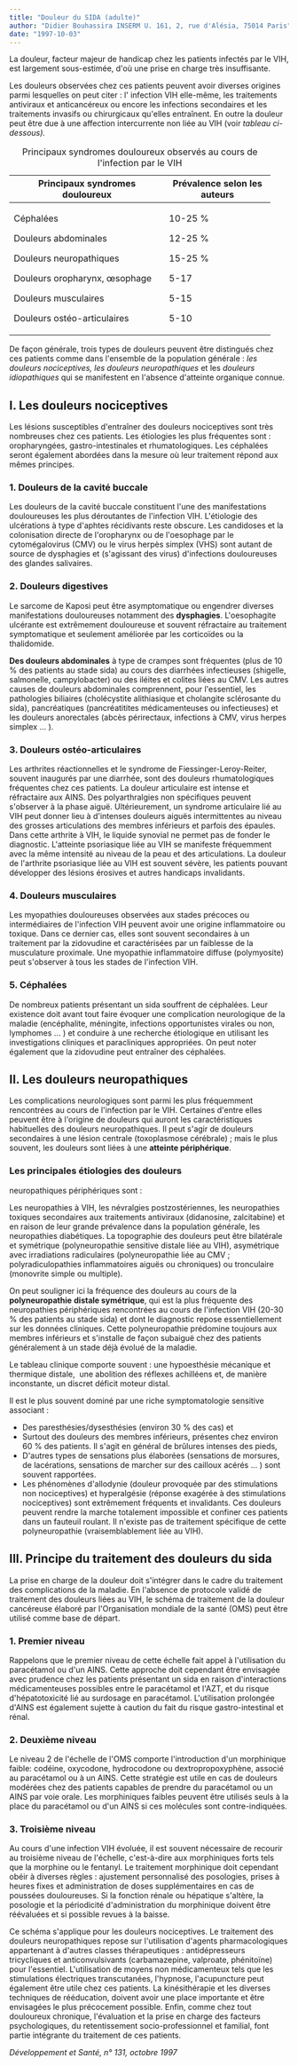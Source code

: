 ```yaml
---
title: "Douleur du SIDA (adulte)"
author: "Didier Bouhassira INSERM U. 161, 2, rue d'Alésia, 75014 Paris"
date: "1997-10-03"
---
```


<div class="teaser"><p>La douleur, facteur majeur de handicap chez les patients infectés par le VIH, est largement sous-estimée, d'où une prise en charge très insuffisante.</p></div>

Les douleurs observées chez ces patients peuvent avoir diverses origines parmi lesquelles on peut citer : l' infection VIH elle-même, les traitements antiviraux et anticancéreux ou encore les infections secondaires et les traitements invasifs ou chirurgicaux qu'elles entraînent. En outre la douleur peut être due à une affection intercurrente non liée au VIH (voir _tableau ci-dessous)._

<table>
<caption>Principaux syndromes douloureux observés au cours de l'infection par le VIH</caption>

<thead>

<tr>

<th scope="col" style="width: 260px;">Principaux  
syndromes douloureux</th>

<th scope="col" style="width: 171px;">Prévalence selon  
les auteurs</th>

</tr>

</thead>

<tbody>

<tr>

<td style="width: 264px;">

Céphalées

Douleurs abdominales

Douleurs neuropathiques

Douleurs oropharynx, œsophage

Douleurs musculaires

Douleurs ostéo-articulaires

</td>

<td style="width: 175px;">

10-25 %

12-25 %

15-25 %

5-17

5-15

5-10

</td>

</tr>

</tbody>

</table>

De façon générale, trois types de douleurs peuvent être distingués chez ces patients comme dans l'ensemble de la population générale : _les douleurs nociceptives, les douleurs neuropathiques_ et les _douleurs idiopathiques_ qui se manifestent en l'absence d'atteinte organique connue.

## **I. Les douleurs nociceptives**

Les lésions susceptibles d'entraîner des douleurs nociceptives sont très nombreuses chez ces patients. Les étiologies les plus fréquentes sont : oropharyngées, gastro-intestinales et rhumatologiques. Les céphalées seront également abordées dans la mesure où leur traitement répond aux mêmes principes.

### 1. Douleurs de la cavité buccale

Les douleurs de la cavité buccale constituent l'une des manifestations douloureuses les plus déroutantes de l'infection VIH. L'étiologie des ulcérations à type d'aphtes récidivants reste obscure. Les candidoses et la colonisation directe de l'oropharynx ou de l'oesophage par le cytomégalovirus (CMV) ou le virus herpès simplex (VHS) sont autant de source de dysphagies et (s'agissant des virus) d'infections douloureuses des glandes salivaires.

### 2. Douleurs digestives

Le sarcome de Kaposi peut être asymptomatique ou engendrer diverses manifestations douloureuses notamment des **dysphagies**. L'oesophagite ulcérante est extrêmement douloureuse et souvent réfractaire au traitement symptomatique et seulement améliorée par les corticoïdes ou la thalidomide.

**Des douleurs abdominales** à type de crampes sont fréquentes (plus de 10 % des patients au stade sida) au cours des diarrhées infectieuses (shigelle, salmonelle, campylobacter) ou des iléites et colites liées au CMV. Les autres causes de douleurs abdominales comprennent, pour l'essentiel, les pathologies biliaires (cholécystite alithiasique et cholangite sclérosante du sida), pancréatiques (pancréatitites médicamenteuses ou infectieuses) et les douleurs anorectales (abcès périrectaux, infections à CMV, virus herpes simplex ... ).

### 3. Douleurs ostéo-articulaires

Les arthrites réactionnelles et le syndrome de Fiessinger-Leroy-Reiter, souvent inaugurés par une diarrhée, sont des douleurs rhumatologiques fréquentes chez ces patients. La douleur articulaire est intense et réfractaire aux AINS. Des polyarthralgies non spécifiques peuvent s'observer à la phase aiguë. Ultérieurement, un syndrome articulaire lié au VIH peut donner lieu à d'intenses douleurs aiguës intermittentes au niveau des grosses articulations des membres inférieurs et parfois des épaules. Dans cette arthrite à VIH, le liquide synovial ne permet pas de fonder le diagnostic. L'atteinte psoriasique liée au VIH se manifeste fréquemment avec la même intensité au niveau de la peau et des articulations. La douleur de l'arthrite psoriasique liée au VIH est souvent sévère, les patients pouvant développer des lésions érosives et autres handicaps invalidants.

### 4. Douleurs musculaires

Les myopathies douloureuses observées aux stades précoces ou intermédiaires de l'infection VIH peuvent avoir une origine inflammatoire ou toxique. Dans ce dernier cas, elles sont souvent secondaires à un traitement par la zidovudine et caractérisées par un faiblesse de la musculature proximale. Une myopathie inflammatoire diffuse (polymyosite) peut s'observer à tous les stades de l'infection VIH.

### 5. Céphalées

De nombreux patients présentant un sida souffrent de céphalées. Leur existence doit avant tout faire évoquer une complication neurologique de la maladie (encéphalite, méningite, infections opportunistes virales ou non, lymphomes ... ) et conduire à une recherche étiologique en utilisant les investigations cliniques et paracliniques appropriées. On peut noter également que la zidovudine peut entraîner des céphalées.

## **II. Les douleurs neuropathiques**

Les complications neurologiques sont parmi les plus fréquemment rencontrées au cours de l'infection par le VIH. Certaines d'entre elles peuvent être à l'origine de douleurs qui auront les caractéristiques habituelles des douleurs neuropathiques. Il peut s'agir de douleurs secondaires à une lésion centrale (toxoplasmose cérébrale) ; mais le plus souvent, les douleurs sont liées à une **atteinte périphérique**.

### Les principales étiologies des douleurs  
neuropathiques périphériques sont :

Les neuropathies à VIH, les névralgies postzostériennes, les neuropathies toxiques secondaires aux traitements antiviraux (didanosine, zalcitabine) et en raison de leur grande prévalence dans la population générale, les neuropathies diabétiques. La topographie des douleurs peut être bilatérale et symétrique (polyneuropathie sensitive distale liée au VIH), asymétrique avec irradiations radiculaires (polyneuropathie liée au CMV ; polyradiculopathies inflammatoires aiguës ou chroniques) ou tronculaire (monovrite simple ou multiple).

On peut souligner ici la fréquence des douleurs au cours de la **polyneuropathie** **distale symétrique**, qui est la plus fréquente des neuropathies périphériques rencontrées au cours de l'infection VIH (20-30 % des patients au stade sida) et dont le diagnostic repose essentiellement sur les données cliniques. Cette polyneuropathie prédomine toujours aux membres inférieurs et s'installe de façon subaiguë chez des patients généralement à un stade déjà évolué de la maladie.

Le tableau clinique comporte souvent : une hypoesthésie mécanique et thermique distale,  une abolition des réflexes achilléens et, de manière inconstante, un discret déficit moteur distal.

Il est le plus souvent dominé par une riche symptomatologie sensitive associant :

*   Des paresthésies/dysesthésies (environ 30 % des cas) et
*   Surtout des douleurs des membres inférieurs, présentes chez environ 60 % des patients. Il s'agit en général de brûlures intenses des pieds,
*   D'autres types de sensations plus élaborées (sensations de morsures, de lacérations, sensations de marcher sur des cailloux acérés ... ) sont souvent rapportées.  
*   Les phénomènes d'allodynie (douleur provoquée par des stimulations non nociceptives) et hyperalgésie (réponse exagérée à des stimulations nociceptives) sont extrêmement fréquents et invalidants. Ces douleurs peuvent rendre la marche totalement impossible et confiner ces patients dans un fauteuil roulant. Il n'existe pas de traitement spécifique de cette polyneuropathie (vraisemblablement liée au VIH).

## **III. Principe du traitement des douleurs du sida**

La prise en charge de la douleur doit s'intégrer dans le cadre du traitement des complications de la maladie. En l'absence de protocole validé de traitement des douleurs liées au VIH, le schéma de traitement de la douleur cancéreuse élaboré par l'Organisation mondiale de la santé (OMS) peut être utilisé comme base de départ.

### 1. Premier niveau

Rappelons que le premier niveau de cette échelle fait appel à l'utilisation du paracétamol ou d'un AINS. Cette approche doit cependant être envisagée avec prudence chez les patients présentant un sida en raison d'interactions médicamenteuses possibles entre le paracétamol et l'AZT, et du risque d'hépatotoxicité lié au surdosage en paracétamol. L'utilisation proIongée d'AINS est également sujette à caution du fait du risque gastro-intestinal et rénal.

### 2. Deuxième niveau

Le niveau 2 de l'échelle de l'OMS comporte l'introduction d'un morphinique faible: codéine, oxycodone, hydrocodone ou dextropropoxyphène, associé au paracétamol ou à un AINS. Cette stratégie est utile en cas de douleurs modérées chez des patients capables de prendre du paracétamol ou un AINS par voie orale. Les morphiniques faibles peuvent être utilisés seuls à la place du paracétamol ou d'un AINS si ces molécules sont contre-indiquées.

### 3. Troisième niveau

Au cours d'une infection VIH évoluée, il est souvent nécessaire de recourir au troisième niveau de l'échelle, c'est-à-dire aux morphiniques forts tels que la morphine ou le fentanyl. Le traitement morphinique doit cependant obéir à diverses règles : ajustement personnalisé des posologies, prises à heures fixes et administration de doses supplémentaires en cas de poussées douloureuses. Si la fonction rénale ou hépatique s'altère, la posologie et la périodicité d'administration du morphinique doivent être réévaluées et si possible revues à la baisse.

Ce schéma s'applique pour les douleurs nociceptives. Le traitement des douleurs neuropathiques repose sur l'utilisation d'agents pharmacologiques appartenant à d'autres classes thérapeutiques : antidépresseurs tricycliques et anticonvulsivants (carbamazepine, valproate, phénitoïne) pour l'essentiel. L'utilisation de moyens non médicamenteux tels que les stimulations électriques transcutanées, l'hypnose, l'acupuncture peut également être utile chez ces patients. La kinésithérapie et les diverses techniques de rééducation, doivent avoir une place importante et être envisagées le plus précocement possible. Enfin, comme chez tout douloureux chronique, l'évaluation et la prise en charge des facteurs psychologiques, du retentissement socio-professionnel et familial, font partie intégrante du traitement de ces patients.

_Développement et Santé, n° 131, octobre 1997_